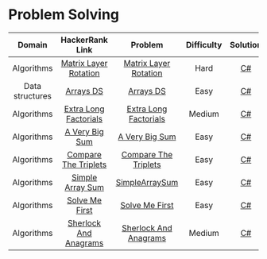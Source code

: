 # Problem Solving


|     Domain      |                                       HackerRank Link                                        |                                         Problem                                         | Difficulty |                                              Solution                                              |
|:---------------:|:--------------------------------------------------------------------------------------------:|:---------------------------------------------------------------------------------------:|:----------:|:--------------------------------------------------------------------------------------------------:|
|   Algorithms    | [Matrix Layer Rotation](https://www.hackerrank.com/challenges/matrix-rotation-algo/problem)  |  [Matrix Layer Rotation](./ProblemSolving/ProblemSolving.Hard.MatrixLayerRotation.pdf)  |    Hard    |        [C#](../src/dotnet/HackerRankSolutions/Tasks/ProblemSolving/MatrixLayerRotation.cs)         |
| Data structures |             [Arrays DS](https://www.hackerrank.com/challenges/arrays-ds/problem)             |             [Arrays DS](./ProblemSolving/ProblemSolving.Easy.ArraysDs.pdf)              |    Easy    |              [C#](../src/dotnet/HackerRankSolutions/Tasks/ProblemSolving/ArraysDs.cs)              |
|   Algorithms    | [Extra Long Factorials](https://www.hackerrank.com/challenges/extra-long-factorials/problem) | [Extra Long Factorials](./ProblemSolving/ProblemSolving.Medium.ExtraLongFactorials.pdf) |   Medium   |        [C#](../src/dotnet/HackerRankSolutions/Tasks/ProblemSolving/ExtraLongFactorials.cs)         |
|   Algorithms    |        [A Very Big Sum](https://www.hackerrank.com/challenges/a-very-big-sum/problem)        |         [A Very Big Sum](./ProblemSolving/ProblemSolving.Easy.AVeryBigSum.pdf)          |    Easy    |            [C#](../src/dotnet/HackerRankSolutions/Tasks/ProblemSolving/AVeryBigSum.cs)             |
|   Algorithms    |  [Compare The Triplets](https://www.hackerrank.com/challenges/compare-the-triplets/problem)  |   [Compare The Triplets](./ProblemSolving/ProblemSolving.Easy.CompareTheTriplets.pdf)   |    Easy    |         [C#](../src/dotnet/HackerRankSolutions/Tasks/ProblemSolving/CompareTheTriplets.cs)         |
|   Algorithms    |      [Simple Array Sum](https://www.hackerrank.com/challenges/simple-array-sum/problem)      |        [SimpleArraySum](./ProblemSolving/ProblemSolving.Easy.SimpleArraySum.pdf)        |    Easy    |           [C#](../src/dotnet/HackerRankSolutions/Tasks/ProblemSolving/SimpleArraySum.cs)           |
|   Algorithms    |        [Solve Me First](https://www.hackerrank.com/challenges/solve-me-first/problem)        |         [Solve Me First](./ProblemSolving/ProblemSolving.Easy.SolveMeFirst.pdf)         |    Easy    |            [C#](../src/dotnet/HackerRankSolutions/Tasks/ProblemSolving/SolveMeFirst.cs)            |
|   Algorithms    |    [Sherlock And Anagrams](https://www.hackerrank.com/challenges/solve-me-first/problem)     | [Sherlock And Anagrams](./ProblemSolving/ProblemSolving.Medium.SherlockAndAnagrams.pdf) |   Medium   |        [C#](../src/dotnet/HackerRankSolutions/Tasks/ProblemSolving/SherlockAndAnagrams.cs)         |